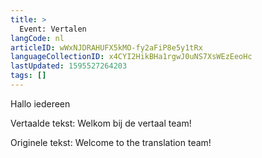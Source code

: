 ```yaml
---
title: >
  Event: Vertalen
langCode: nl
articleID: wWxNJDRAHUFX5kMO-fy2aFiP8e5y1tRx
languageCollectionID: x4CYI2HikBHa1rgwJ0uNS7XsWEzEeoHc
lastUpdated: 1595527264203
tags: []
---
```


Hallo iedereen

Vertaalde tekst: Welkom bij de vertaal team!

Originele tekst: Welcome to the translation team!